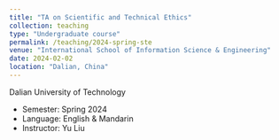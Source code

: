 ```yaml
---
title: "TA on Scientific and Technical Ethics"
collection: teaching
type: "Undergraduate course"
permalink: /teaching/2024-spring-ste
venue: "International School of Information Science & Engineering"
date: 2024-02-02
location: "Dalian, China"
---
```


Dalian University of Technology

* Semester: Spring 2024
* Language: English & Mandarin
* Instructor: Yu Liu
